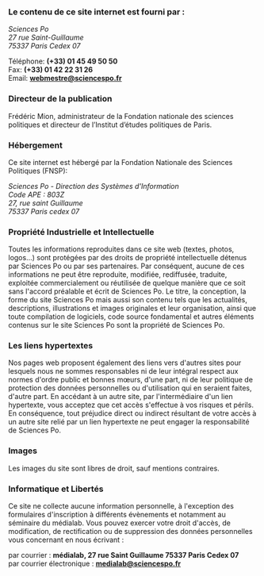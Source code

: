 ### Le contenu de ce site internet est fourni par :

_Sciences Po  
27 rue Saint-Guillaume  
75337 Paris Cedex 07_

<nobr>Téléphone: **(+33) 01 45 49 50 50**</nobr>  
<nobr>Fax: **(+33) 01 42 22 31 26**</nobr>  
<nobr>Email: **webmestre@sciencespo.fr**</nobr>

### Directeur de la publication

Frédéric Mion, administrateur de la Fondation nationale des sciences politiques et directeur de l’Institut d’études politiques de Paris.

### Hébergement

Ce site internet est hébergé par la Fondation Nationale des Sciences Politiques (FNSP):  

_Sciences Po - Direction des Systèmes d'Information  
Code APE : 803Z  
27, rue saint Guillaume  
75337 Paris cedex 07_

### Propriété Industrielle et Intellectuelle

Toutes les informations reproduites dans ce site web (textes, photos, logos...) sont protégées par des droits de propriété intellectuelle détenus par Sciences Po ou par ses partenaires. Par conséquent, aucune de ces informations ne peut être reproduite, modifiée, rediffusée, traduite, exploitée commercialement ou réutilisée de quelque manière que ce soit sans l'accord préalable et écrit de Sciences Po. Le titre, la conception, la forme du site Sciences Po mais aussi son contenu tels que les actualités, descriptions, illustrations et images originales et leur organisation, ainsi que toute compilation de logiciels, code source fondamental et autres éléments contenus sur le site Sciences Po sont la propriété de Sciences Po.

### Les liens hypertextes

Nos pages web proposent également des liens vers d'autres sites pour lesquels nous ne sommes responsables ni de leur intégral respect aux normes d'ordre public et bonnes mœurs, d'une part, ni de leur politique de protection des données personnelles ou d'utilisation qui en seraient faites, d'autre part. En accédant à un autre site, par l'intermédiaire d'un lien hypertexte, vous acceptez que cet accès s'effectue à vos risques et périls. En conséquence, tout préjudice direct ou indirect résultant de votre accès à un autre site relié par un lien hypertexte ne peut engager la responsabilité de Sciences Po.

### Images

Les images du site sont libres de droit, sauf mentions contraires.

### Informatique et Libertés

Ce site ne collecte aucune information personnelle, à l'exception des formulaires d'inscription à différents évènements et notamment au séminaire du médialab. Vous pouvez exercer votre droit d'accès, de modification, de rectification ou de suppression des données personnelles vous concernant en nous écrivant :  

par courrier : **médialab, 27 rue Saint Guillaume 75337 Paris Cedex 07**  
par courrier électronique : **medialab@sciencespo.fr**